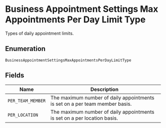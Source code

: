 <!-- Optimized: 2025-10-06 -->
<!-- RPM: 1.6.2.1.1.6.2.1_business-appointment-settings-max-appointments-per-day-limit-type_20251006 -->
<!-- Session: E2E RPM DNA Application -->
<!-- AOM: RND (Reggie & Dro) -->
<!-- COI: TECHNOLOGY -->
<!-- RPM: HIGH -->
<!-- ACTION: BUILD -->


# Business Appointment Settings Max Appointments Per Day Limit Type

Types of daily appointment limits.

## Enumeration

`BusinessAppointmentSettingsMaxAppointmentsPerDayLimitType`

## Fields

| Name | Description |
|  --- | --- |
| `PER_TEAM_MEMBER` | The maximum number of daily appointments is set on a per team member basis. |
| `PER_LOCATION` | The maximum number of daily appointments is set on a per location basis. |
